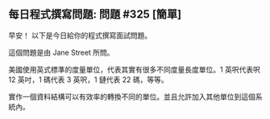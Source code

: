 ## 每日程式撰寫問題: 問題 #325 [簡單]

早安！ 以下是今日給你的程式撰寫面試問題。

這個問題是由 Jane Street 所問。

美國使用英式標準的度量單位，代表其實有很多不同度量長度單位。1 英呎代表呎 12 英吋，1 碼代表 3 英呎，1 鏈代表 22 碼，等等。

實作一個資料結構可以有效率的轉換不同的單位。並且允許加入其他單位到這個系統內。